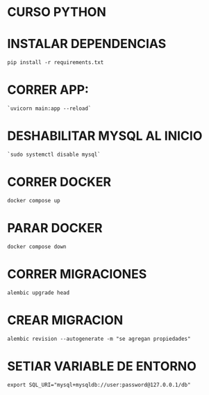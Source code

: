 # CURSO PYTHON
# INSTALAR DEPENDENCIAS
 `pip install -r requirements.txt`
# CORRER APP:
    `uvicorn main:app --reload`
# DESHABILITAR MYSQL AL INICIO 
    `sudo systemctl disable mysql`
# CORRER DOCKER
 `docker compose up`
# PARAR DOCKER
  `docker compose down`
# CORRER MIGRACIONES
 `alembic upgrade head`
# CREAR MIGRACION
 `alembic revision --autogenerate -m "se agregan propiedades"`
# SETIAR VARIABLE DE ENTORNO
`export SQL_URI="mysql+mysqldb://user:password@127.0.0.1/db"
`
